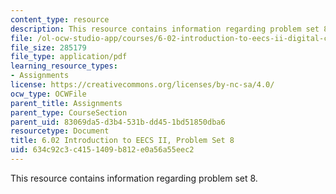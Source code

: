 ```yaml
---
content_type: resource
description: This resource contains information regarding problem set 8.
file: /ol-ocw-studio-app/courses/6-02-introduction-to-eecs-ii-digital-communication-systems-fall-2012/634c92c3c4151409b812e0a56a55eec2_MIT6_02F12_ps8.pdf
file_size: 285179
file_type: application/pdf
learning_resource_types:
- Assignments
license: https://creativecommons.org/licenses/by-nc-sa/4.0/
ocw_type: OCWFile
parent_title: Assignments
parent_type: CourseSection
parent_uid: 83069da5-d3b4-531b-dd45-1bd51850dba6
resourcetype: Document
title: 6.02 Introduction to EECS II, Problem Set 8
uid: 634c92c3-c415-1409-b812-e0a56a55eec2
---
```

This resource contains information regarding problem set 8.